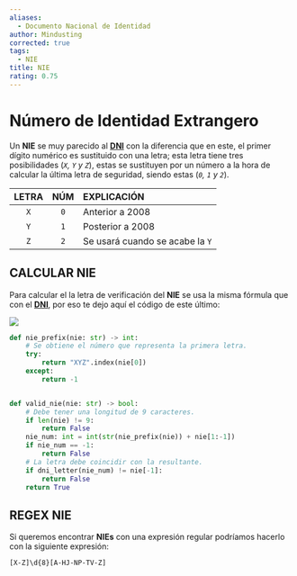 ```yaml
---
aliases:
  - Documento Nacional de Identidad
author: Mindusting
corrected: true
tags:
  - NIE
title: NIE
rating: 0.75
---
```


# Número de Identidad Extrangero

Un **NIE** se muy parecido al [**DNI**](dni.md) con la diferencia que en este, el primer dígito numérico es sustituido con una letra; esta letra tiene tres posibilidades (*`X`, `Y` y `Z`*), estas se sustituyen por un número a la hora de calcular la última letra de seguridad, siendo estas (*`0`, `1` y `2`*).

| LETRA | NÚM | EXPLICACIÓN |
|:-----:|:---:|:----------- |
|  `X`  | `0` | Anterior a 2008            |
|  `Y`  | `1` | Posterior a 2008            |
|  `Z`  | `2` | Se usará cuando se acabe la `Y`            |

## CALCULAR NIE

Para calcular el la letra de verificación del **NIE** se usa la misma fórmula que con el [**DNI**](dni.md), por eso te dejo aquí el código de este último:

![](dni.md#^dni-funcs)

```python
def nie_prefix(nie: str) -> int:
    # Se obtiene el número que representa la primera letra.
    try:
        return "XYZ".index(nie[0])
    except:
        return -1


def valid_nie(nie: str) -> bool:
    # Debe tener una longitud de 9 caracteres.
    if len(nie) != 9:
        return False
    nie_num: int = int(str(nie_prefix(nie)) + nie[1:-1])
    if nie_num == -1:
        return False
    # La letra debe coincidir con la resultante.
    if dni_letter(nie_num) != nie[-1]:
        return False
    return True
```

## REGEX NIE

Si queremos encontrar **NIEs** con una expresión regular podríamos hacerlo con la siguiente expresión:

```regex
[X-Z]\d{8}[A-HJ-NP-TV-Z]
```
